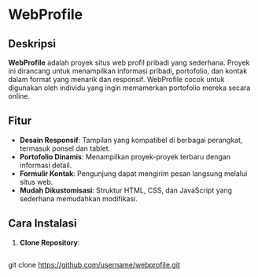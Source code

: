# WebProfile

## Deskripsi

**WebProfile** adalah proyek situs web profil pribadi yang sederhana. Proyek ini dirancang untuk menampilkan informasi pribadi, portofolio, dan kontak dalam format yang menarik dan responsif. WebProfile cocok untuk digunakan oleh individu yang ingin memamerkan portofolio mereka secara online.

## Fitur

- **Desain Responsif**: Tampilan yang kompatibel di berbagai perangkat, termasuk ponsel dan tablet.
- **Portofolio Dinamis**: Menampilkan proyek-proyek terbaru dengan informasi detail.
- **Formulir Kontak**: Pengunjung dapat mengirim pesan langsung melalui situs web.
- **Mudah Dikustomisasi**: Struktur HTML, CSS, dan JavaScript yang sederhana memudahkan modifikasi.

## Cara Instalasi

1. **Clone Repository**:
   ```bash
 git clone https://github.com/username/webprofile.git
